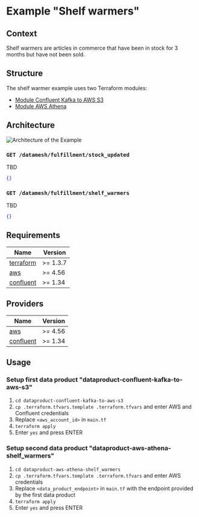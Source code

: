 # Example "Shelf warmers"

## Context

Shelf warmers are articles in commerce that have been in stock for 3 months but have not been sold.

## Structure

The shelf warmer example uses two Terraform modules:
* [Module Confluent Kafka to AWS S3](https://github.com/datamesh-architecture/terraform-dataproduct-confluent-kafka-to-aws-s3)
* [Module AWS Athena](https://github.com/datamesh-architecture/terraform-dataproduct-aws-athena)

## Architecture

![Architecture of the Example](https://www.datamesh-architecture.com/images/terraform-datamesh-dataproduct.png.webp)

### `GET /datamesh/fulfillment/stock_updated`

TBD

```json
{}
```

### `GET /datamesh/fulfillment/shelf_warmers`

TBD

```json
{}
```

## Requirements

| Name                                                                      | Version    |
|---------------------------------------------------------------------------|------------|
| <a name="requirement_terraform"></a> [terraform](#requirement\_terraform) | >= 1.3.7   |
| <a name="requirement_aws"></a> [aws](#requirement\_aws)                   | >= 4.56    |
| <a name="requirement_confluent"></a> [confluent](#requirement\_confluent) | >= 1.34    |

## Providers

| Name                                                                | Version   |
|---------------------------------------------------------------------|-----------|
| <a name="provider_aws"></a> [aws](#provider\_aws)                   | >= 4.56   |
| <a name="provider_confluent"></a> [confluent](#provider\_confluent) | >= 1.34   |

## Usage

### Setup first data product "dataproduct-confluent-kafka-to-aws-s3"
1. `cd dataproduct-confluent-kafka-to-aws-s3`
2. `cp .terraform.tfvars.template .terraform.tfvars` and enter AWS and Confluent credentials
3. Replace `<aws_account_id>` in `main.tf`
4. `terraform apply`
5. Enter `yes` and press ENTER

### Setup second data product "dataproduct-aws-athena-shelf_warmers"
1. `cd dataproduct-aws-athena-shelf_warmers`
2. `cp .terraform.tfvars.template .terraform.tfvars` and enter AWS credentials
3. Replace `<data_product_endpoint>` in `main.tf` with the endpoint provided by the first data product
4. `terraform apply`
5. Enter `yes` and press ENTER
